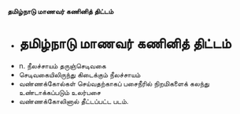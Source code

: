 **தமிழ்நாடு மாணவர் கணினித் திட்டம்**
- # தமிழ்நாடு மாணவர் கணினித் திட்டம்
- n. நீலச்சாயம் தருஞ்செடிவகை
- செடிவகையிலிருந்து கிடைக்கும் நீலச்சாயம்
- வண்ணக்கோல்கள் செய்வதற்காகப் பசைநீரில் நிறமிகளைக் கலந்து உண்டாக்கப்படும் உலர்பசை
- வண்ணக்கோலினால் தீட்டப்பட்ட படம்.

